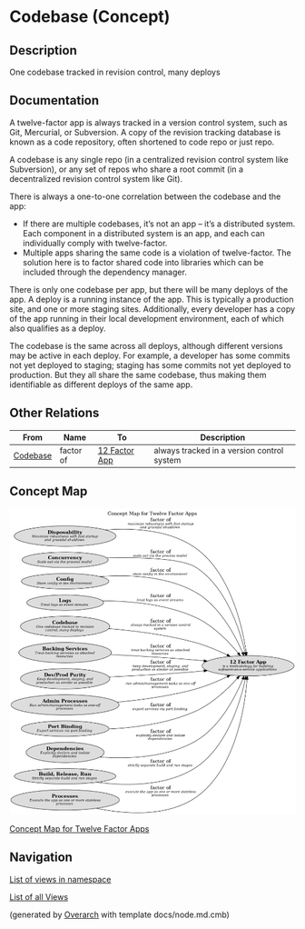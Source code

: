 
# Codebase (Concept)
## Description
One codebase tracked in revision control, many deploys


## Documentation
A twelve-factor app is always tracked in a version control system, such as Git,
Mercurial, or Subversion. A copy of the revision tracking database is known as a code repository,
often shortened to code repo or just repo.

A codebase is any single repo (in a centralized revision control system like Subversion),
or any set of repos who share a root commit (in a decentralized revision control system like Git).

There is always a one-to-one correlation between the codebase and the app:
* If there are multiple codebases, it’s not an app – it’s a distributed system.
  Each component in a distributed system is an app, and each can individually
  comply with twelve-factor.
* Multiple apps sharing the same code is a violation of twelve-factor. The solution
  here is to factor shared code into libraries which can be included through the
  dependency manager.

There is only one codebase per app, but there will be many deploys of the app.
A deploy is a running instance of the app. This is typically a production site, and one
or more staging sites. Additionally, every developer has a copy of the app running in their
local development environment, each of which also qualifies as a deploy.

The codebase is the same across all deploys, although different versions may be active
in each deploy. For example, a developer has some commits not yet deployed to staging;
staging has some commits not yet deployed to production. But they all share the same codebase,
thus making them identifiable as different deploys of the same app.
## Other Relations
| From | Name | To | Description |
|---|---|---|---|
| [Codebase](../../software-development/twelve-factor-app/codebase.md) | factor of | [12 Factor App](../../software-development/twelve-factor-app/twelve-factor-app.md) | always tracked in a version control system |

## Concept Map
![Concept Map for Twelve Factor Apps](../../software-development/twelve-factor-app/concept-view.png)

[Concept Map for Twelve Factor Apps](../../software-development/twelve-factor-app/concept-view.md)


## Navigation
[List of views in namespace](./views-in-namespace.md)

[List of all Views](../../views.md)


(generated by [Overarch](https://github.com/soulspace-org/overarch) with template docs/node.md.cmb)

